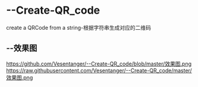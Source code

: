 # --Create-QR_code
create a QRCode from a string-根据字符串生成对应的二维码
## --效果图
https://github.com/Vesentanger/--Create-QR_code/blob/master/效果图.png
https://raw.githubusercontent.com/Vesentanger/--Create-QR_code/master/效果图.png
